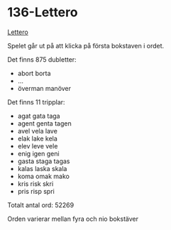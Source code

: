 # 136-Lettero

[Lettero](https://youtu.be/sBCz6atTRZk)

Spelet går ut på att klicka på första bokstaven i ordet.

Det finns 875 dubletter: 
* abort borta
* ...
* överman manöver

Det finns 11 tripplar:
* agat gata taga
* agent genta tagen
* avel vela lave
* elak lake kela
* elev leve vele
* enig igen geni
* gasta staga tagas
* kalas laska skala
* koma omak mako
* kris risk skri
* pris risp spri

Totalt antal ord: 52269 

Orden varierar mellan fyra och nio bokstäver